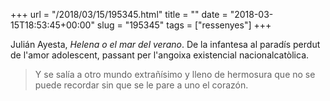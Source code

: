 +++
url = "/2018/03/15/195345.html"
title = ""
date = "2018-03-15T18:53:45+00:00"
slug = "195345"
tags = ["ressenyes"]
+++

Julián Ayesta, *Helena o el mar del verano*. De la infantesa al paradís perdut de l'amor adolescent, passant per l'angoixa existencial nacionalcatòlica.

> Y se salía a otro mundo extrañísimo y lleno de hermosura que no se puede recordar sin que se le pare a uno el corazón.

